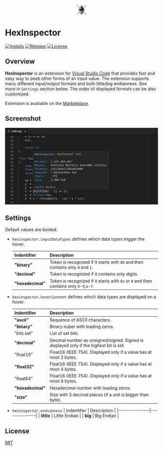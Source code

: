 <div align='center'>
  <img src='images/icon.png'>
</div>

# HexInspector

[![Installs](https://img.shields.io/visual-studio-marketplace/i/mateuszchudyk.hexinspector.svg?colorB=blue&style=for-the-badge)](https://marketplace.visualstudio.com/items?itemName=mateuszchudyk.hexinspector)
[![Release](https://img.shields.io/github/release/mateuszchudyk/vscode-hexinspector.svg?colorB=blue&style=for-the-badge)](https://github.com/mateuszchudyk/vscode-hexinspector/releases)
[![License](https://img.shields.io/badge/License-MIT-blue.svg?colorB=blue&style=for-the-badge)](./LICENSE)

## Overview

**HexInspector** is an extension for [Visual Studio Code] that provides fast and easy way to peek other forms of an input value. The extension supports many different input/output formats and both little/big endianness. See more in `Settings` section below. The order of displayed formats can be also customized.

Extension is available on the [Marketplace].

## Screenshot

<img src='images/screenshot.png'>

## Settings

Default values are bolded.

- `hexinspector.inputDataTypes` defines which data types trigger the hover.

  | Indentifier        | Description                                                                                |
  |--------------------|--------------------------------------------------------------------------------------------|
  | **"binary"**       | Token is recognized if it starts with `0b` and then contains only `0` and `1`.             |
  | **"decimal"**      | Token is recognized if it contains only digits.                                            |
  | **"hexadecimal"**  | Token is recognized if it starts with `0x` or `#` and then contains only `0`-`9`,`a`-`f`.  |

- `hexinspector.hoverContent` defines which data types are displayed on a hover.

  | Indentifier           | Description                                                                            |
  |-----------------------|----------------------------------------------------------------------------------------|
  | **"ascii"**           | Sequence of ASCII characters.                                                          |
  | **"binary"**          | Binary nuber with leading zeros.                                                       |
  | "bits set"            | List of set bits.                                                                      |
  | **"decimal"**         | Decimal number as unsigned/signed. Signed is displayed only if the highest bit is set. |
  | "float16"             | Float16 (IEEE 754). Displayed only if a value has at most 2 bytes.                     |
  | **"float32"**         | Float16 (IEEE 754). Displayed only if a value has at most 4 bytes.                     |
  | "float64"             | Float16 (IEEE 754). Displayed only if a value has at most 8 bytes.                     |
  | **"hexadecimal"**     | Hexadecimal number with leading zeros.                                                 |
  | **"size"**            | Size with 3 decimal places (if a unit is bigger than byte).                            |

- `hexinspector.endianness`
  | Indentifier    | Description   |
  |----------------|---------------|
  | **little**     | Little Endian |
  | **big**        | Big Endian    |


## License

[MIT]



[Visual Studio Code]: https://code.visualstudio.com/
[Marketplace]: https://marketplace.visualstudio.com/items?itemName=mateuszchudyk.hexinspector
[MIT]: LICENSE
